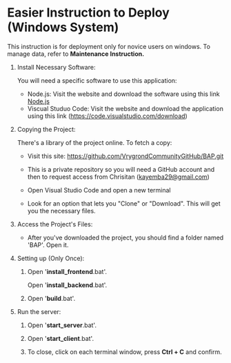 # Easier Instruction to Deploy (Windows System)

This instruction is for deployment only for novice users on windows. To manage data, refer to **Maintenance Instruction.**

1. Install Necessary Software:

   You will need a specific software to use this application:

   - Node.js: Visit the website and download the software using this link [Node.js](https://nodejs.org/)
   - Viscual Studuo Code: Visit the website and download the application using this link (https://code.visualstudio.com/download)

2. Copying the Project:

   There's a library of the project online. To fetch a copy:

   - Visit this site: <https://github.com/VrygrondCommunityGitHub/BAP.git>
   - This is a private repository so you will need a GitHub account and then to request access from Chrisitan (kayemba29@gmail.com)
   - Open Visual Studio Code and open a new terminal
   


   - Look for an option that lets you "Clone" or "Download". This will get you the necessary files.

3. Access the Project's Files:

   - After you've downloaded the project, you should find a folder named 'BAP'. Open it.

4. Setting up (Only Once):

   1. Open '**install_frontend**.bat'.

      Open '**install_backend**.bat'.

   2. Open '**build**.bat'.

5. Run the server:

   1. Open '**start_server**.bat'.

   2. Open '**start_client**.bat'.

   3. To close, click on each terminal window, press **Ctrl + C** and confirm.

